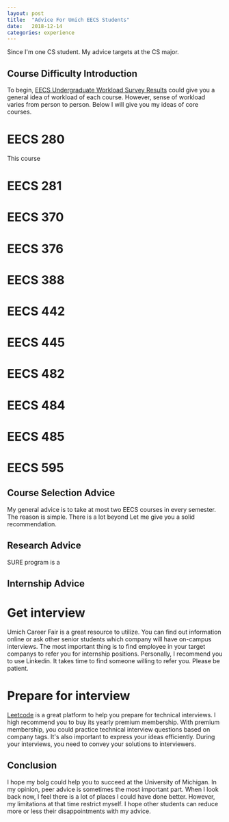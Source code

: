```yaml
---
layout: post
title:  "Advice For Umich EECS Students"
date:   2018-12-14
categories: experience
---
```


Since I'm one CS student. My advice targets at the CS major.

## Course Difficulty Introduction
To begin, [EECS Undergraduate Workload Survey Results](http://www.eecs.umich.edu/eecs/undergraduate/survey/) could give you a general idea of workload of each course. However, sense of workload varies from person to person. Below I will give you my ideas of core courses.

# EECS 280
This course 

# EECS 281

# EECS 370

# EECS 376

# EECS 388

# EECS 442

# EECS 445

# EECS 482

# EECS 484

# EECS 485

# EECS 595

## Course Selection Advice
My general advice is to take at most two EECS courses in every semester. The reason is simple. There is a lot beyond 
Let me give you a solid recommendation.


## Research Advice
SURE program is a 


## Internship Advice
# Get interview
Umich Career Fair is a great resource to utilize. You can find out information online or ask other senior students which company will have on-campus interviews. 
The most important thing is to find employee in your target companys to refer you for internship positions. Personally, I recommend you to use Linkedin. It takes time to find someone willing to refer you. Please be patient.

# Prepare for interview
[Leetcode](https://www.leetcode.com/) is a great platform to help you prepare for technical interviews. I high recommend you to buy its yearly premium membership. With premium membership, you could practice technical interview questions based on company tags. 
It's also important to express your ideas efficiently. During your interviews, you need to convey your solutions to interviewers.

## Conclusion
I hope my bolg could help you to succeed at the University of Michigan. In my opinion, peer advice is sometimes the most important part. When I look back now, I feel there is a lot of places I could have done better. However, my limitations at that time restrict myself. I hope other students can reduce more or less their disappointments with my advice.